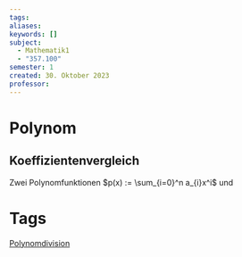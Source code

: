 ```yaml
---
tags: 
aliases: 
keywords: []
subject:
  - Mathematik1
  - "357.100"
semester: 1
created: 30. Oktober 2023
professor:
---
```

 

# Polynom

## Koeffizientenvergleich

Zwei Polynomfunktionen $p(x) := \sum_{i=0}^n a_{i}x^i$ und 

# Tags

[Polynomdivision](Polynomdivision.md)